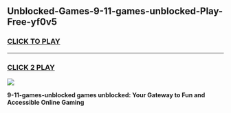 
## Unblocked-Games-9-11-games-unblocked-Play-Free-yf0v5
<h3>
<a href="https://premium76.site?title=9-11-games-unblocked&ref=20A">CLICK TO PLAY</a></h3>
<hr>

<h3>
<a href="https://premium76.site?title=9-11-games-unblocked&ref=20A">CLICK 2 PLAY</a>
  
</h3>

<a href="https://premium76.site?title=9-11-games-unblocked&ref=20A"><img src="https://clearcache.store/games.png"></a>


**9-11-games-unblocked games unblocked: Your Gateway to Fun and Accessible Online Gaming**
